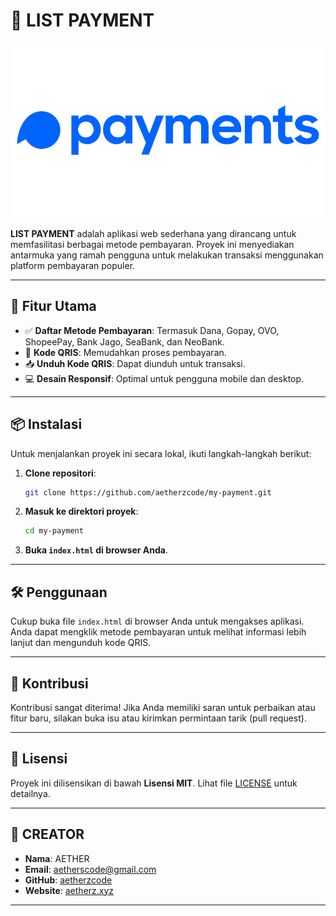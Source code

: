 # 🏦 LIST PAYMENT

![Logo Project](assets/images/logo/favicon.png)

**LIST PAYMENT** adalah aplikasi web sederhana yang dirancang untuk memfasilitasi berbagai metode pembayaran. Proyek ini menyediakan antarmuka yang ramah pengguna untuk melakukan transaksi menggunakan platform pembayaran populer.

---

## 🚀 Fitur Utama

- ✅ **Daftar Metode Pembayaran**: Termasuk Dana, Gopay, OVO, ShopeePay, Bank Jago, SeaBank, dan NeoBank.
- 📱 **Kode QRIS**: Memudahkan proses pembayaran.
- 📥 **Unduh Kode QRIS**: Dapat diunduh untuk transaksi.
- 💻 **Desain Responsif**: Optimal untuk pengguna mobile dan desktop.

---

## 📦 Instalasi

Untuk menjalankan proyek ini secara lokal, ikuti langkah-langkah berikut:

1. **Clone repositori**:
   ```bash
   git clone https://github.com/aetherzcode/my-payment.git
   ```

2. **Masuk ke direktori proyek**:
   ```bash
   cd my-payment
   ```

3. **Buka `index.html` di browser Anda**.

---

## 🛠️ Penggunaan

Cukup buka file `index.html` di browser Anda untuk mengakses aplikasi. Anda dapat mengklik metode pembayaran untuk melihat informasi lebih lanjut dan mengunduh kode QRIS.

---

## 🤝 Kontribusi

Kontribusi sangat diterima! Jika Anda memiliki saran untuk perbaikan atau fitur baru, silakan buka isu atau kirimkan permintaan tarik (pull request).

---

## 📜 Lisensi

Proyek ini dilisensikan di bawah **Lisensi MIT**. Lihat file [LICENSE](LICENSE) untuk detailnya.

---

## 👤 CREATOR

- **Nama**: AETHER
- **Email**: [aetherscode@gmail.com](mailto:aetherscode@gmail.com)
- **GitHub**: [aetherzcode](https://github.com/aetherzcode)
- **Website**: [aetherz.xyz](https://aetherz.xyz)

---